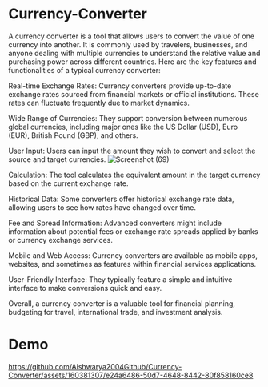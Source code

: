 # Currency-Converter
A currency converter is a tool that allows users to convert the value of one currency into another. It is commonly used by travelers, businesses, and anyone dealing with multiple currencies to understand the relative value and purchasing power across different countries. Here are the key features and functionalities of a typical currency converter:

Real-time Exchange Rates: Currency converters provide up-to-date exchange rates sourced from financial markets or official institutions. These rates can fluctuate frequently due to market dynamics.

Wide Range of Currencies: They support conversion between numerous global currencies, including major ones like the US Dollar (USD), Euro (EUR), British Pound (GBP), and others.

User Input: Users can input the amount they wish to convert and select the source and target currencies.
![Screenshot (69)](https://github.com/Aishwarya2004Github/Currency-Converter/assets/160381307/e0d006e5-0844-4422-9a58-f0e4474069f6)

Calculation: The tool calculates the equivalent amount in the target currency based on the current exchange rate.

Historical Data: Some converters offer historical exchange rate data, allowing users to see how rates have changed over time.

Fee and Spread Information: Advanced converters might include information about potential fees or exchange rate spreads applied by banks or currency exchange services.

Mobile and Web Access: Currency converters are available as mobile apps, websites, and sometimes as features within financial services applications.

User-Friendly Interface: They typically feature a simple and intuitive interface to make conversions quick and easy.

Overall, a currency converter is a valuable tool for financial planning, budgeting for travel, international trade, and investment analysis.

# Demo


https://github.com/Aishwarya2004Github/Currency-Converter/assets/160381307/e24a6486-50d7-4648-8442-80f858160ce8






